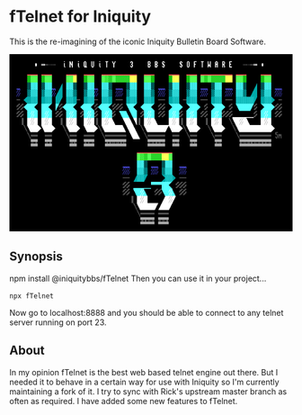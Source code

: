 # fTelnet for Iniquity

This is the re-imagining of the iconic Iniquity Bulletin Board Software.

![Alt text](https://github.com/iniquitybbs/iniquity/raw/master/packages/core/src/assets/5m-iniquity3a.png?raw=true "Iniquity 3")

## Synopsis

npm install @iniquitybbs/fTelnet
Then you can use it in your project...

```shell
npx fTelnet
```

Now go to localhost:8888 and you should be able to connect to any telnet server running on port 23.

## About

In my opinion fTelnet is the best web based telnet engine out there. But I needed it to behave in a certain way for use with Iniquity so I'm currently maintaining a fork of it. I try to sync with Rick's upstream master branch as often as required. I have added some new features to fTelnet.

